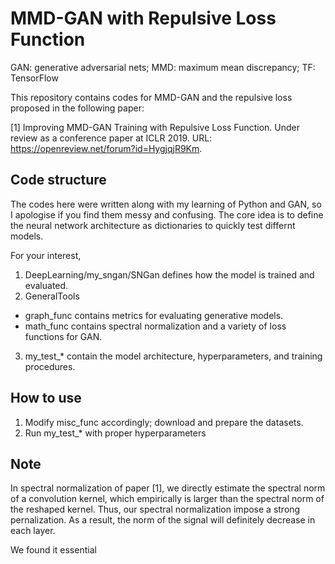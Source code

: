 # MMD-GAN with Repulsive Loss Function
GAN: generative adversarial nets; MMD: maximum mean discrepancy; TF: TensorFlow

This repository contains codes for MMD-GAN and the repulsive loss proposed in the following paper:

[1] Improving MMD-GAN Training with Repulsive Loss Function.  Under review as a conference paper at ICLR 2019. URL: https://openreview.net/forum?id=HygjqjR9Km.

## Code structure
The codes here were written along with my learning of Python and GAN, so I apologise if you find them messy and confusing. The core idea is to define the neural network architecture as dictionaries to quickly test differnt models.

For your interest,
1. DeepLearning/my_sngan/SNGan defines how the model is trained and evaluated. 
2. GeneralTools
- graph_func contains metrics for evaluating generative models.
- math_func contains spectral normalization and a variety of loss functions for GAN.
3. my_test_* contain the model architecture, hyperparameters, and training procedures. 

## How to use
1. Modify misc_func accordingly; download and prepare the datasets.
2. Run my_test_* with proper hyperparameters

## Note
In spectral normalization of paper [1], we directly estimate the spectral norm of a convolution kernel, which empirically is larger than the spectral norm of the reshaped kernel. Thus, our spectral normalization impose a strong pernalization. As a result, the norm of the signal will definitely decrease in each layer. 


We found it essential
